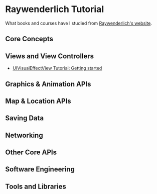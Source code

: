 # Raywenderlich Tutorial

What books and courses have I studied from [Raywenderlich's website](http://www.raywenderlich.com/category/ios).

## **Core Concepts**

## **Views and View Controllers**
* [UIVisualEffectView Tutorial: Getting started](https://www.raywenderlich.com/16125723-uivisualeffectview-tutorial-getting-started)

## **Graphics & Animation APIs**

## **Map & Location APIs**

## **Saving Data**

## **Networking**

## **Other Core APIs**

## **Software Engineering**

## **Tools and Libraries**
